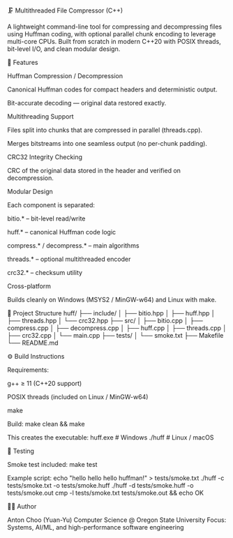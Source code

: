 🗜️ Multithreaded File Compressor (C++)

A lightweight command-line tool for compressing and decompressing files using Huffman coding, with optional parallel chunk encoding to leverage multi-core CPUs.
Built from scratch in modern C++20 with POSIX threads, bit-level I/O, and clean modular design.

🚀 Features

Huffman Compression / Decompression

Canonical Huffman codes for compact headers and deterministic output.

Bit-accurate decoding — original data restored exactly.

Multithreading Support

Files split into chunks that are compressed in parallel (threads.cpp).

Merges bitstreams into one seamless output (no per-chunk padding).

CRC32 Integrity Checking

CRC of the original data stored in the header and verified on decompression.

Modular Design

Each component is separated:

bitio.* – bit-level read/write

huff.* – canonical Huffman code logic

compress.* / decompress.* – main algorithms

threads.* – optional multithreaded encoder

crc32.* – checksum utility

Cross-platform

Builds cleanly on Windows (MSYS2 / MinGW-w64) and Linux with make.

🧩 Project Structure
huff/
├── include/
│   ├── bitio.hpp
│   ├── huff.hpp
│   ├── threads.hpp
│   └── crc32.hpp
├── src/
│   ├── bitio.cpp
│   ├── compress.cpp
│   ├── decompress.cpp
│   ├── huff.cpp
│   ├── threads.cpp
│   ├── crc32.cpp
│   └── main.cpp
├── tests/
│   └── smoke.txt
├── Makefile
└── README.md

⚙️ Build Instructions

Requirements:

g++ ≥ 11 (C++20 support)

POSIX threads (included on Linux / MinGW-w64)

make

Build:
make clean && make

This creates the executable:
huff.exe   # Windows
./huff     # Linux / macOS

🧪 Testing

Smoke test included:
make test

Example script:
echo "hello hello hello huffman!" > tests/smoke.txt
./huff -c tests/smoke.txt -o tests/smoke.huff
./huff -d tests/smoke.huff -o tests/smoke.out
cmp -l tests/smoke.txt tests/smoke.out && echo OK

🧑‍💻 Author

Anton Choo (Yuan-Yu)
Computer Science @ Oregon State University
Focus: Systems, AI/ML, and high-performance software engineering